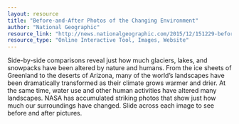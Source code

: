 ```yaml
---
layout: resource
title: "Before-and-After Photos of the Changing Environment"
author: "National Geographic"
resource_link: "http://news.nationalgeographic.com/2015/12/151229-before-after-earth-features/"
resource_type: "Online Interactive Tool, Images, Website"
---
```


Side-by-side comparisons reveal just how much glaciers, lakes, and snowpacks have been altered by nature and humans. From the ice sheets of Greenland to the deserts of Arizona, many of the world’s landscapes have been dramatically transformed as their climate grows warmer and drier. At the same time, water use and other human activities have altered many landscapes. NASA has accumulated striking photos that show just how much our surroundings have changed. Slide across each image to see before and after pictures.